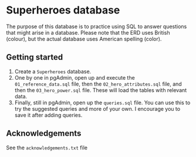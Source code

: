 # Superheroes database

The purpose of this database is to practice using SQL to answer questions that might arise in a database. Please note that the ERD uses British  (colour), but the actual database uses American spelling (color).

## Getting started

1. Create a `Superheroes` database.
2. One by one in pgAdmin, open up and execute the `01_reference_data.sql` file, then the `02_hero_attributes.sql` file, and then the `03_hero_power.sql` file. These will load the tables with relevant data.
3. Finally, still in pgAdmin, open up the `queries.sql` file. You can use this to try the suggested queries and more of your own. I encourage you to save it after adding queries.

## Acknowledgements
See the `acknowledgements.txt` file
